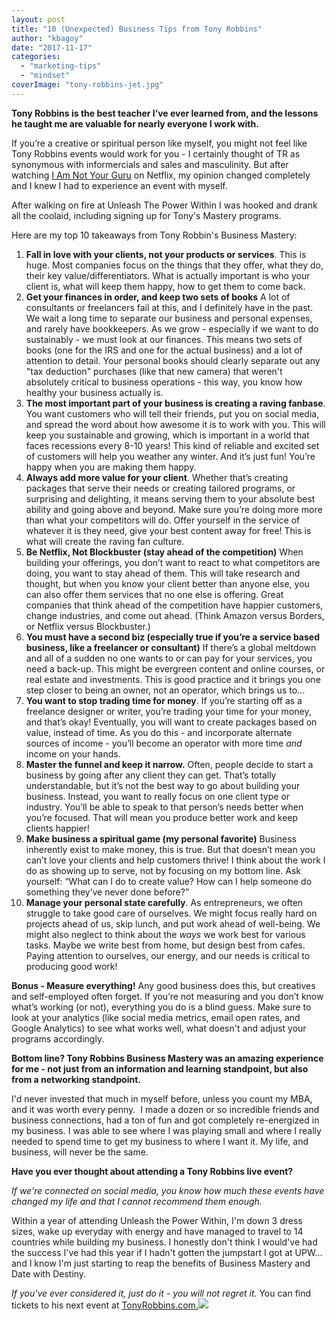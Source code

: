 ```yaml
---
layout: post
title: "10 (Unexpected) Business Tips from Tony Robbins"
author: "kbagoy"
date: "2017-11-17"
categories: 
  - "marketing-tips"
  - "mindset"
coverImage: "tony-robbins-jet.jpg"
---
```


**Tony Robbins is the best teacher I’ve ever learned from, and the lessons he taught me are valuable for nearly everyone I work with.**

If you’re a creative or spiritual person like myself, you might not feel like Tony Robbins events would work for you - I certainly thought of TR as synonymous with informercials and sales and masculinity. But after watching [I Am Not Your Guru](https://www.tonyrobbins.com/documentary/) on Netflix, my opinion changed completely and I knew I had to experience an event with myself.

After walking on fire at Unleash The Power Within I was hooked and drank all the coolaid, including signing up for Tony's Mastery programs.

Here are my top 10 takeaways from Tony Robbin's Business Mastery:

1. **Fall in love with your clients, not your products or services**. This is huge. Most companies focus on the things that they offer, what they do, their key value/differentiators. What is actually important is who your client is, what will keep them happy, how to get them to come back.
2. **Get your finances in order, and keep two sets of books** A lot of consultants or freelancers fail at this, and I definitely have in the past. We wait a long time to separate our business and personal expenses, and rarely have bookkeepers. As we grow - especially if we want to do sustainably - we must look at our finances. This means two sets of books (one for the IRS and one for the actual business) and a lot of attention to detail. Your personal books should clearly separate out any "tax deduction" purchases (like that new camera) that weren't absolutely critical to business operations - this way, you know how healthy your business actually is.
3. **The most important part of your business is creating a raving fanbase**. You want customers who will tell their friends, put you on social media, and spread the word about how awesome it is to work with you. This will keep you sustainable and growing, which is important in a world that faces recessions every 8-10 years! This kind of reliable and excited set of customers will help you weather any winter. And it’s just fun! You’re happy when you are making them happy.
4. **Always add more value for your client**. Whether that’s creating packages that serve their needs or creating tailored programs, or surprising and delighting, it means serving them to your absolute best ability and going above and beyond. Make sure you’re doing more more than what your competitors will do. Offer yourself in the service of whatever it is they need, give your best content away for free! This is what will create the raving fan culture.
5. **Be Netflix, Not Blockbuster (stay ahead of the competition)** When building your offerings, you don’t want to react to what competitors are doing, you want to stay ahead of them. This will take research and thought, but when you know your client better than anyone else, you can also offer them services that no one else is offering. Great companies that think ahead of the competition have happier customers, change industries, and come out ahead. (Think Amazon versus Borders, or Netflix versus Blockbuster.)
6. **You must have a second biz (especially true if you’re a service based business, like a freelancer or consultant)** If there’s a global meltdown and all of a sudden no one wants to or can pay for your services, you need a back-up. This might be evergreen content and online courses, or real estate and investments. This is good practice and it brings you one step closer to being an owner, not an operator, which brings us to...
7. **You want to stop trading time for money**. If you’re starting off as a freelance designer or writer, you’re trading your time for your money, and that’s okay! Eventually, you will want to create packages based on value, instead of time. As you do this - and incorporate alternate sources of income - you’ll become an operator with more time _and_ income on your hands.
8. **Master the funnel and keep it narrow.** Often, people decide to start a business by going after any client they can get. That’s totally understandable, but it’s not the best way to go about building your business. Instead, you want to really focus on one client type or industry. You’ll be able to speak to that person’s needs better when you’re focused. That will mean you produce better work and keep clients happier!
9. **Make business a spiritual game (my personal favorite)** Business inherently exist to make money, this is true. But that doesn’t mean you can’t love your clients and help customers thrive! I think about the work I do as showing up to serve, not by focusing on my bottom line. Ask yourself: “What can I do to create value? How can I help someone do something they’ve never done before?”
10. **Manage your personal state carefully**. As entrepreneurs, we often struggle to take good care of ourselves. We might focus really hard on projects ahead of us, skip lunch, and put work ahead of well-being. We might also neglect to think about the _ways_ we work best for various tasks. Maybe we write best from home, but design best from cafes. Paying attention to ourselves, our energy, and our needs is critical to producing good work!

**Bonus - Measure everything!** Any good business does this, but creatives and self-employed often forget. If you’re not measuring and you don’t know what’s working (or not), everything you do is a blind guess. Make sure to look at your analytics (like social media metrics, email open rates, and Google Analytics) to see what works well, what doesn't and adjust your programs accordingly.

**Bottom line? Tony Robbins Business Mastery was an amazing experience for me - not just from an information and learning standpoint, but also from a networking standpoint.** 

I'd never invested that much in myself before, unless you count my MBA, and it was worth every penny.  I made a dozen or so incredible friends and business connections, had a ton of fun and got completely re-energized in my business. I was able to see where I was playing small and where I really needed to spend time to get my business to where I want it. My life, and business, will never be the same.

**Have you ever thought about attending a Tony Robbins live event?** 

_If we're connected on social media, you know how much these events have changed my life and that I cannot recommend them enough._

Within a year of attending Unleash the Power Within, I'm down 3 dress sizes, wake up everyday with energy and have managed to travel to 14 countries while building my business. I honestly don't think I would've had the success I've had this year if I hadn't gotten the jumpstart I got at UPW... and I know I'm just starting to reap the benefits of Business Mastery and Date with Destiny.

_If you've ever considered it, just do it - you will not regret it._ You can find tickets to his next event at [TonyRobbins.com.](http://www.anrdoezrs.net/links/8404329/type/dlg/https://www.tonyrobbins.com/events/)![](https://www.tqlkg.com/image-8404329-12703194)
